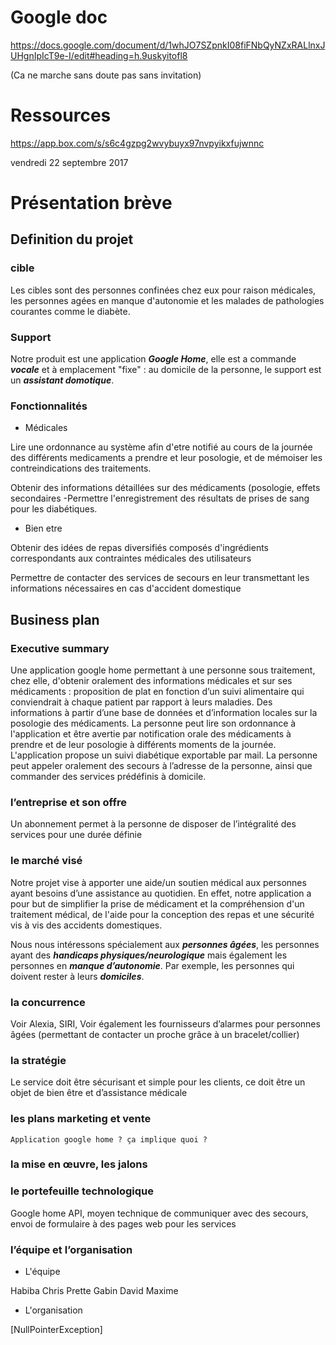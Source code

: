 # Google doc

https://docs.google.com/document/d/1whJO7SZpnkI08fiFNbQyNZxRALlnxJUHgnIpIcT9e-I/edit#heading=h.9uskyitofl8

(Ca ne marche sans doute pas sans invitation)

# Ressources 

https://app.box.com/s/s6c4gzpg2wvybuyx97nvpyikxfujwnnc

vendredi 22 septembre 2017

# Présentation brève
## Definition du projet 

### cible 

Les cibles sont des personnes confinées chez eux pour raison médicales, les personnes agées en manque d'autonomie et les malades de pathologies courantes comme le diabète.

### Support

Notre produit est une application ***Google Home***, elle est a commande ***vocale*** et à emplacement "fixe" : au domicile de la personne, le support est un ***assistant domotique***.

### Fonctionnalités

* Médicales

Lire une ordonnance au système afin d'etre notifié au cours de la journée des différents medicaments a prendre et leur posologie, et de mémoiser les contreindications des traitements.

Obtenir des informations détaillées sur des médicaments (posologie, effets secondaires
-Permettre l'enregistrement des résultats de prises de sang pour les diabétiques.

* Bien etre

Obtenir des idées de repas diversifiés composés d'ingrédients correspondants aux contraintes médicales des utilisateurs

Permettre de contacter des services de secours en leur transmettant les informations nécessaires en cas d'accident domestique

## Business plan

### Executive summary

Une application google home permettant à une personne sous traitement, chez elle, d'obtenir oralement des informations médicales et sur ses médicaments : 
proposition de plat en fonction d’un suivi alimentaire qui conviendrait à chaque patient par rapport à leurs maladies.
Des informations à partir d’une base de données et d’information locales sur la posologie des médicaments.
La personne peut lire son ordonnance à l'application et être avertie par notification orale des médicaments à prendre et de leur posologie à différents moments de la journée.
L'application propose un suivi diabétique exportable par mail. 
La personne peut appeler oralement des secours à l’adresse de la personne, ainsi que commander des services prédéfinis à domicile.

### l’entreprise et son offre

Un abonnement permet à la personne de disposer de l’intégralité des services pour une durée définie 

### le marché visé

Notre projet vise à apporter une aide/un soutien médical aux personnes ayant besoins d’une assistance au quotidien. En effet, notre application a pour but de simplifier la prise de médicament et la compréhension d'un traitement médical, de l'aide pour la conception des repas et une sécurité vis à vis des accidents domestiques.

Nous nous intéressons spécialement aux ***personnes âgées***, les personnes ayant des ***handicaps physiques/neurologique*** mais également les personnes en ***manque d’autonomie***. Par exemple, les personnes qui doivent rester à leurs ***domiciles***.

### la concurrence

Voir Alexia, SIRI, 
Voir également les fournisseurs d’alarmes pour personnes âgées (permettant de contacter un proche grâce à un bracelet/collier)

### la stratégie

Le service doit être sécurisant et simple pour les clients, ce doit être un objet de bien être et d’assistance médicale

### les plans marketing et vente

	Application google home ? ça implique quoi ?

### la mise en œuvre, les jalons


### le portefeuille technologique

Google home API, moyen technique de communiquer avec des secours, envoi de formulaire à des pages web pour les services

### l’équipe et l’organisation

* L'équipe

Habiba 
Chris 
Prette 
Gabin
David
Maxime 

* L'organisation

[NullPointerException]